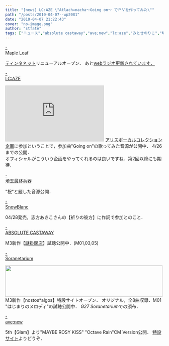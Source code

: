 ```yaml
---
title: "[news] LC:AZE \"Atlach=nacha～Going on～ でＰＶを作ってみた\""
path: "/posts/2010-04-07--wp2081"
date: "2010-04-07 21:22:43"
cover: "no-image.png"
author: "stfate"
tags: ["ニュース","absolute castaway","ave;new","lc:aze","みとせのりこ","埼玉最終兵器","志方あきこ","結月そら","霜月はるか"]
---
```


<style type="text/css">
<!--
p {white-space: pre-wrap};
-->
</style>

<a class="topics" href="http://shimotsukin.com/" target="_blank">- Maple Leaf</a>
<div class="news"><a href="http://tindharia.net/tindharia/" target="_blank">ティンタネット</a>リニューアルオープン．
あと<a href="http://www.timerocket.co.jp/fmc/" target="_blank">webラジオ更新されています．</a></div>

<a class="topics" href="http://r-lmina.sakura.ne.jp/" target="_blank">- LC:AZE</a>
<div class="news"><iframe width="312" height="176" src="http://ext.nicovideo.jp/thumb/1270611122" scrolling="no" style="border:solid 1px #CCC;" frameborder="0"><a href="http://www.nicovideo.jp/watch/1270611122">【ニコニコ動画】Atlach=nacha～Going on～ でＰＶを作ってみた</a></iframe>
<a href="http://www.alicesoft.com/special/alivo.html" target="_blank">アリスボーカルコレクション企画</a>に参加ということで，参加曲"Going on"の歌ってみた音源が公開中．
4/26までの公開．
<div id="talk">オフィシャルがこういう企画をやってくれるのは良いですね．第2回以降にも期待．</div></div>

<a class="topics" href="http://www.ssh.ne.jp/" target="_blank">- 埼玉最終兵器</a>
<div class="news">"祝"と題した音源公開．</div>

<a class="topics" href="http://blog.snowblanc.net/" target="_blank">- SnowBlanc</a>
<div class="news">04/28発売，志方あきこさんの【祈りの彼方】に作詞で参加とのこと．</div>

<a class="topics" href="http://shule-aroon.sakura.ne.jp/" target="_blank">- ABSOLUTE CASTAWAY</a>
<div class="news">M3新作【<a href="http://shule-aroon.sakura.ne.jp/nazokake/" target="_blank">謎掛閑店</a>】試聴公開中．(M01,03,05)</div>

<a class="topics" href="http://soranetarium.com/" target="_blank">- Soranetarium</a>
<div class="news"><a href="http://nostos.soranetarium.com/" target="_blank"><img src="http://nostos.soranetarium.com/bana_nostos500-100.jpg" width="500" height="100" border="0"></a>
M3新作【nostos*algos】特設サイトオープン．
オリジナル，全8曲収録．M01 "はじまりのメロディ"の試聴公開中．
<em>G27 Soranetarium</em>での頒布．</div>

<a class="topics" href="http://www.avenew.jp/" target="_blank">- ave;new</a>
<div class="news">5th【Glam】より"MAYBE ROSY KISS" "Octave Rain"CM Version公開．
<a href="http://www.avenew.jp/sp/glam/top.html" target="_blank">特設サイト</a>よりどうぞ．</div>